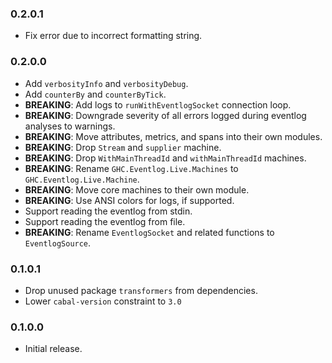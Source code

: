 ### 0.2.0.1

- Fix error due to incorrect formatting string.

### 0.2.0.0

- Add `verbosityInfo` and `verbosityDebug`.
- Add `counterBy` and `counterByTick`.
- **BREAKING**: Add logs to `runWithEventlogSocket` connection loop.
- **BREAKING**: Downgrade severity of all errors logged during eventlog analyses to warnings.
- **BREAKING**: Move attributes, metrics, and spans into their own modules.
- **BREAKING**: Drop `Stream` and `supplier` machine.
- **BREAKING**: Drop `WithMainThreadId` and `withMainThreadId` machines.
- **BREAKING**: Rename `GHC.Eventlog.Live.Machines` to `GHC.Eventlog.Live.Machine`.
- **BREAKING**: Move core machines to their own module.
- **BREAKING**: Use ANSI colors for logs, if supported.
- Support reading the eventlog from stdin.
- Support reading the eventlog from file.
- **BREAKING**: Rename `EventlogSocket` and related functions to `EventlogSource`.

### 0.1.0.1

- Drop unused package `transformers` from dependencies.
- Lower `cabal-version` constraint to `3.0`

### 0.1.0.0

- Initial release.
